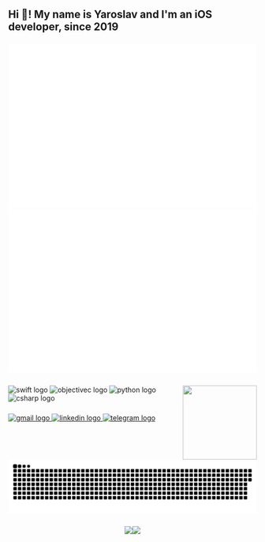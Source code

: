 <h2 align="left">Hi 👋! My name is Yaroslav and I'm an iOS developer, since 2019</h2>

###
<div align="center">
<picture><source media="(prefers-color-scheme: auto)" srcset="https://raw.githubusercontent.com/lelonco/GitHub-Stats-Visualization/master/generated/auto/languages.svg"><img alt="Languages used by User Name" src="https://raw.githubusercontent.com/lelonco/GitHub-Stats-Visualization/master/generated/auto/languages.svg"></picture>
<picture><source media="(prefers-color-scheme: auto)" srcset="https://raw.githubusercontent.com/lelonco/GitHub-Stats-Visualization/master/generated/auto/overview.svg"><img alt="Languages used by User Name" src="https://raw.githubusercontent.com/lelonco/GitHub-Stats-Visualization/master/generated/auto/overview.svg"></picture>

</div>

###

<img align="right" height="150" width="150" src="https://i.imgflip.com/65efzo.gif"  />

###

<div align="left">
  <img src="https://cdn.jsdelivr.net/gh/devicons/devicon/icons/swift/swift-original.svg" height="30" width="42" alt="swift logo"  />
  <img src="https://cdn.jsdelivr.net/gh/devicons/devicon/icons/objectivec/objectivec-plain.svg" height="30" width="42" alt="objectivec logo"  />
  <img src="https://cdn.jsdelivr.net/gh/devicons/devicon/icons/python/python-plain-wordmark.svg" height="30" width="42" alt="python logo"  />
  <img src="https://cdn.jsdelivr.net/gh/devicons/devicon/icons/csharp/csharp-original.svg" height="30" width="42" alt="csharp logo"  />
</div>

###

<div align="left">
  <a href="fast.yarik@gmail.com" target="_blank">
    <img src="https://img.shields.io/static/v1?message=Gmail&logo=gmail&label=&color=D14836&logoColor=white&labelColor=&style=for-the-badge" height="35" alt="gmail logo"  />
  </a>
  <a href="https://www.linkedin.com/in/yaroslav-arkushenko/" target="_blank">
    <img src="https://img.shields.io/static/v1?message=LinkedIn&logo=linkedin&label=&color=0077B5&logoColor=white&labelColor=&style=for-the-badge" height="35" alt="linkedin logo"  />
  </a>
  <a href="https://t.me/imroslav" target="_blank">
    <img src="https://img.shields.io/static/v1?message=Telegram&logo=telegram&label=&color=2CA5E0&logoColor=white&labelColor=&style=for-the-badge" height="35" alt="telegram logo"  />
  </a>
</div>

###

<br clear="both">

<img src="https://raw.githubusercontent.com/lelonco/lelonco/output/snake.svg" alt="Snake animation" />

###
<div align="center">
  <img src="[[https://spotify-github-profile.vercel.app/api/view.svg?uid=31j5clbhzsrfpm2sibptlcjowpbe&redirect=true][https://spotify-github-profile.vercel.app/api/view.svg?uid=31j5clbhzsrfpm2sibptlcjowpbe&cover_image=true&theme=natemoo-re&show_offline=true&background_color=121212&interchange=true&bar_color=53b14f&bar_color_cover=true)]] />
</div>  
<div align="center"><img src="https://spotify-github-profile.vercel.app/api/view?uid=31j5clbhzsrfpm2sibptlcjowpbe&cover_image=true&theme=default&show_offline=false&background_color=121212&interchange=false" /></div>  

###
